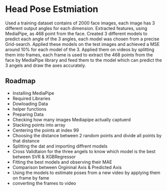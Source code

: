 
# Head Pose Estmiation


Used a training dataset contains of 2000 face
images, each image has 3 different output
angles for each dimension.
Extracted features, using MediaPipe, as 468
point from the face.
Created 3 different models to predict each
angle of the 3 angles, each model was chosen
from a precise Grid-search.
Applied these models on the test images and
achieved a MSE around 10% for each model of
the 3.
Applied them on videos by splitting them into
frames, each frame is used to extract the 468
points from the face by MediaPipe library and
feed them to the model which can predict the 3
angels and draw the axes accurately.
## Roadmap

- Installing MediaPipe
- Required Libraries
- Dowloading Data
- helper functions
- Preparing Data
- Checking how many images Mediapipe actually captuerd
- Stacking points into array
- Centering the points at index 99
- Choosing the distance between 2 random points and divide all points by that distance
- Splitting the dat and importing diffrent models
- Cross Validtaion for the three angels to know which model is the best between SVR & XGBRegressor
- Fitting the best models and observing their MAE
- Comparison between Orgininal Axis & Predicted Axis
- Using the models to estimate poses from a new video by applying them on frame by fame
- converting the frames to video
